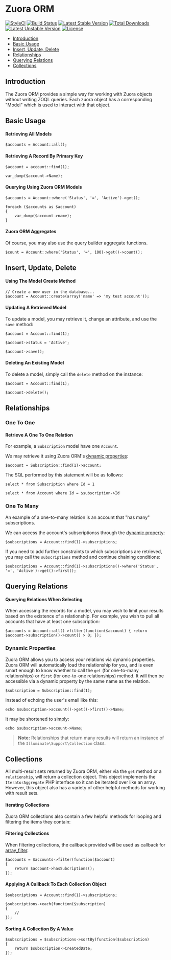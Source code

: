 # Zuora ORM

[![StyleCI](https://styleci.io/repos/47043649/shield?v2)](https://styleci.io/repos/47043649)
[![Build Status](https://travis-ci.org/OlivierBarbier/Zuora-Orm.svg?branch=master)](https://travis-ci.org/OlivierBarbier/Zuora-Orm)
[![Latest Stable Version](https://poser.pugx.org/olivierbarbier/zuora-orm/v/stable)](https://packagist.org/packages/olivierbarbier/zuora-orm) [![Total Downloads](https://poser.pugx.org/olivierbarbier/zuora-orm/downloads)](https://packagist.org/packages/olivierbarbier/zuora-orm) [![Latest Unstable Version](https://poser.pugx.org/olivierbarbier/zuora-orm/v/unstable)](https://packagist.org/packages/olivierbarbier/zuora-orm) [![License](https://poser.pugx.org/olivierbarbier/zuora-orm/license)](https://packagist.org/packages/olivierbarbier/zuora-orm)
- [Introduction](#introduction)
- [Basic Usage](#basic-usage)
- [Insert, Update, Delete](#insert-update-delete)
- [Relationships](#relationships)
- [Querying Relations](#querying-relations)
- [Collections](#collections)


<a name="introduction"></a>
## Introduction

The Zuora ORM provides a simple way for working with Zuora objects without writing ZOQL queries. Each zuora object has a corresponding "Model" which is used to interact with that object.

<a name="basic-usage"></a>
## Basic Usage

#### Retrieving All Models

	$accounts = Account::all();

#### Retrieving A Record By Primary Key

	$account = account::find(1);

	var_dump($account->Name);

#### Querying Using Zuora ORM Models

	$accounts = Account::where('Status', '=', 'Active')->get();

	foreach ($accounts as $account)
	{
		var_dump($account->name);
	}

#### Zuora ORM Aggregates

Of course, you may also use the query builder aggregate functions.

	$count = Account::where('Status', '=', 100)->get()->count();

<a name="insert-update-delete"></a>
## Insert, Update, Delete

#### Using The Model Create Method

	// Create a new user in the database...
	$account = Account::create(array('name' => 'my test account'));

#### Updating A Retrieved Model

To update a model, you may retrieve it, change an attribute, and use the `save` method:

	$account = Account::find(1);

	$account->status = 'Active';

	$account->save();

#### Deleting An Existing Model

To delete a model, simply call the `delete` method on the instance:

	$account = Account::find(1);

	$account->delete();

<a name="relationships"></a>
## Relationships

<a name="one-to-one"></a>
### One To One

#### Retrieve A One To One Relation

For example, a `Subscription` model have one `Account`.

We may retrieve it using Zuora ORM's [dynamic properties](#dynamic-properties):

	$account = Subscription::find(1)->account;

The SQL performed by this statement will be as follows:

	select * from Subscription where Id = 1

	select * from Account where Id = $subscription->Id

<a name="one-to-many"></a>
### One To Many

An example of a one-to-many relation is an account that "has many" subscriptions.

We can access the account's subscriptionss through the [dynamic property](#dynamic-properties):

	$subscriptions = Account::find(1)->subscriptions;

If you need to add further constraints to which subscriptions are retrieved, you may call the `subscriptions` method and continue chaining conditions:

	$subscriptions = Account::find(1)->subscriptions()->where('Status', '=', 'Active')->get()->first();

<a name="querying-relations"></a>
## Querying Relations

#### Querying Relations When Selecting

When accessing the records for a model, you may wish to limit your results based on the existence of a relationship. For example, you wish to pull all accounts that have at least one subscription:

	$accounts = Account::all()->filter(function($account) { return $account->subscription()->count() > 0; });

<a name="dynamic-properties"></a>
### Dynamic Properties

Zuora ORM allows you to access your relations via dynamic properties. Zuora ORM will automatically load the relationship for you, and is even smart enough to know whether to call the `get` (for one-to-many relationships) or `first` (for one-to-one relationships) method.  It will then be accessible via a dynamic property by the same name as the relation.

	$subscription = Subscription::find(1);

Instead of echoing the user's email like this:

	echo $subscription->account()->get()->first()->Name;

It may be shortened to simply:

	echo $subscription->account->Name;

> **Note:** Relationships that return many results will return an instance of the `Illuminate\Support\Collection` class.

<a name="collections"></a>
## Collections

All multi-result sets returned by Zuora ORM, either via the `get` method or a `relationship`, will return a collection object. This object implements the `IteratorAggregate` PHP interface so it can be iterated over like an array. However, this object also has a variety of other helpful methods for working with result sets.

#### Iterating Collections

Zuora ORM collections also contain a few helpful methods for looping and filtering the items they contain:

#### Filtering Collections

When filtering collections, the callback provided will be used as callback for [array_filter](http://php.net/manual/en/function.array-filter.php).

	$accounts = $accounts->filter(function($account)
	{
		return $account->hasSubcriptions();
	});

#### Applying A Callback To Each Collection Object

	$subscriptions = Account::find(1)->subscriptions;

	$subscriptions->each(function($subscription)
	{
		//
	});

#### Sorting A Collection By A Value

	$subscriptions = $subscriptions->sortBy(function($subscription)
	{
		return $subscription->CreatedDate;
	});
